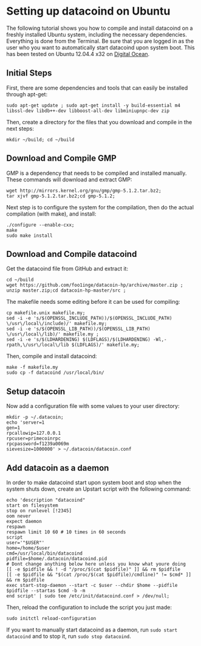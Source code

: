 Setting up datacoind on Ubuntu
==============================

The following tutorial shows you how to compile and install datacoind on a freshly installed Ubuntu system, including the necessary dependencies. Everything is done from the Terminal. Be sure that you are logged in as the user who you want to automatically start datacoind upon system boot. This has been tested on Ubuntu 12.04.4 x32 on [Digital Ocean](http://digitalocean.com).

Initial Steps
-------------

First, there are some dependencies and tools that can easily be installed through apt-get:

    sudo apt-get update ; sudo apt-get install -y build-essential m4 libssl-dev libdb++-dev libboost-all-dev libminiupnpc-dev zip

Then, create a directory for the files that you download and compile in the next steps:

    mkdir ~/build; cd ~/build

Download and Compile GMP
------------------------

GMP is a dependency that needs to be compiled and installed manually. These commands will download and extract GMP:

    wget http://mirrors.kernel.org/gnu/gmp/gmp-5.1.2.tar.bz2;
    tar xjvf gmp-5.1.2.tar.bz2;cd gmp-5.1.2;

Next step is to configure the system for the compilation, then do the actual compilation (with make), and install:

    ./configure --enable-cxx;
    make
    sudo make install

Download and Compile datacoind
------------------------------

Get the datacoind file from GitHub and extract it:

    cd ~/build
    wget https://github.com/foo1inge/datacoin-hp/archive/master.zip ;
    unzip master.zip;cd datacoin-hp-master/src ;

The makefile needs some editing before it can be used for compiling:

    cp makefile.unix makefile.my;
    sed -i -e 's/$(OPENSSL_INCLUDE_PATH))/$(OPENSSL_INCLUDE_PATH) \/usr\/local\/include)/' makefile.my;
    sed -i -e 's/$(OPENSSL_LIB_PATH))/$(OPENSSL_LIB_PATH) \/usr\/local\/lib)/' makefile.my ;
    sed -i -e 's/$(LDHARDENING) $(LDFLAGS)/$(LDHARDENING) -Wl,-rpath,\/usr\/local\/lib $(LDFLAGS)/' makefile.my;

Then, compile and install datacoind:

    make -f makefile.my
    sudo cp -f datacoind /usr/local/bin/

Setup datacoin
--------------

Now add a configuration file with some values to your user directory:

    mkdir -p ~/.datacoin;
    echo 'server=1
    gen=1
    rpcallowip=127.0.0.1
    rpcuser=primecoinrpc
    rpcpassword=f1239a0069m
    sievesize=1000000' > ~/.datacoin/datacoin.conf

Add datacoin as a daemon
------------------------

In order to make datacoind start upon system boot and stop when the system shuts down, create an Upstart script with the following command:

    echo 'description "datacoind"
    start on filesystem
    stop on runlevel [!2345]
    oom never
    expect daemon
    respawn
    respawn limit 10 60 # 10 times in 60 seconds
    script
    user='"$USER"'
    home=/home/$user
    cmd=/usr/local/bin/datacoind
    pidfile=$home/.datacoin/datacoind.pid
    # Dont change anything below here unless you know what youre doing
    [[ -e $pidfile && ! -d "/proc/$(cat $pidfile)" ]] && rm $pidfile
    [[ -e $pidfile && "$(cat /proc/$(cat $pidfile)/cmdline)" != $cmd* ]] && rm $pidfile
    exec start-stop-daemon --start -c $user --chdir $home --pidfile $pidfile --startas $cmd -b -m
    end script' | sudo tee /etc/init/datacoind.conf > /dev/null;

Then, reload the configuration to include the script you just made:

    sudo initctl reload-configuration

If you want to manually start datacoind as a daemon, run `sudo start datacoind` and to stop it, run `sudo stop datacoind`.

